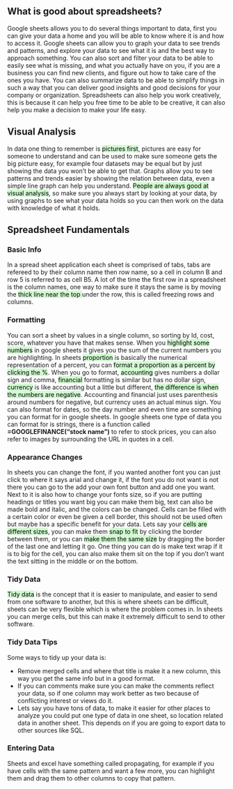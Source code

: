## What is good about spreadsheets?
Google sheets allows you to do several things important to data, first you can give your data a home and you will be able to know where it is and how to access it. Google sheets can allow you to graph your data to see trends and patterns, and explore your data to see what it is and the best way to approach something. You can also sort and filter your data to be able to easily see what is missing, and what you actually have on you, if you are a business you can find new clients, and figure out how to take care of the ones you have. You can also summarize data to be able to simplify things in such a way that you can deliver good insights and good decisions for your company or organization. Spreadsheets can also help you work creatively, this is because it can help you free time to be able to be creative, it can also help you make a decision to make your life easy.

## Visual Analysis
In data one thing to remember is <mark style="background: #BBFABBA6;">pictures first</mark>, pictures are easy for someone to understand and can be used to make sure someone gets the big picture easy,  for example four datasets may be equal but by just showing the data you won’t be able to get that. Graphs allow you to see patterns and trends easier by showing the relation between data, even a simple line graph can help you understand. <mark style="background: #BBFABBA6;">People are always good at visual analysis</mark>, so make sure you always start by looking at your data, by using graphs to see what your data holds so you can then work on the data with knowledge of what it holds.

## Spreadsheet Fundamentals
### Basic Info
In a spread sheet application each sheet is comprised of tabs, tabs are refereed to by their column name then row name, so a cell in column B and row 5 is referred to as cell B5. A lot of the time the first row in a spreadsheet is the column names, one way to make sure it stays the same is by moving the <mark style="background: #BBFABBA6;">thick line near the top </mark> under the row, this is called freezing rows and columns.

### Formatting
You can sort a sheet by values in a single column, so sorting by Id, cost, score, whatever you have that makes sense. When you <mark style="background: #BBFABBA6;">highlight some numbers</mark> in google sheets it gives you the sum of the current numbers you are highlighting. In sheets <mark style="background: #BBFABBA6;">proportion</mark> is basically the numerical representation of a percent, you can <mark style="background: #BBFABBA6;">format a proportion as a percent by clicking the %</mark>. When you go to format, <mark style="background: #BBFABBA6;">accounting</mark> gives numbers a dollar sign and comma, <mark style="background: #BBFABBA6;">financial</mark> formatting is similar but has no dollar sign, <mark style="background: #BBFABBA6;">currency</mark> is like accounting but a little but different, <mark style="background: #BBFABBA6;">the difference is when the numbers are negative</mark>. Accounting and financial just uses parenthesis around numbers for negative, but currency uses an actual minus sign. You can also format for dates, so the day number and even time are something you can format for in google sheets. In google sheets one type of data you can format for is strings, there is a function called **=GOOGLEFINANCE(“stock name”)** to refer to stock prices, you can also refer to images by surrounding the URL in quotes in a cell.

### Appearance Changes
In sheets you can change the font, if you wanted another font you can just click to where it says arial and change it, if the font you do not want is not there you can go to the add your own font button and add one you want. Next to it is also how to change your fonts size, so if you are putting headings or titles you want big you can make them big, text can also be made bold and italic, and the colors can be changed.  Cells can be filled with a certain color or even be given a cell border, this should not be used often but maybe has a specific benefit for your data.  Lets say your <mark style="background: #BBFABBA6;">cells are different sizes</mark>, you can make them <mark style="background: #BBFABBA6;">snap to fit</mark> by clicking the border between them, or you can <mark style="background: #BBFABBA6;">make them the same size</mark> by dragging the border of the last one and letting it go. One thing you can do is make text wrap if it is to big for the cell, you can also make them sit on the top if you don’t want the text sitting in the middle or on the bottom.

### Tidy Data
<mark style="background: #BBFABBA6;">Tidy data</mark> is the concept that it is easier to manipulate, and easier to send from one software to another, but this is where sheets can be difficult, sheets can be very flexible which is where the problem comes in. In sheets you can merge cells, but this can make it extremely difficult to send to other software. 

### Tidy Data Tips
Some ways to tidy up your data is:
- Remove merged cells and where that title is make it a new column, this way you get the same info but in a good format.
- If you can comments make sure you can make the comments reflect your data, so if one column may work better as two because of conflicting interest or views do it.
- Lets say you have tons of data, to make it easier for other places to analyze you could put one type of data in one sheet, so location related data in another sheet. This depends on if you are going to export data to other sources like SQL.

### Entering Data
Sheets and excel have something called propagating, for example if you have cells with the same pattern and want a few more, you can highlight them and drag them to other columns to copy that pattern.